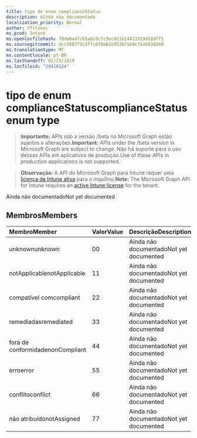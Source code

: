 ```yaml
---
title: tipo de enum complianceStatus
description: Ainda não documentado
localization_priority: Normal
author: tfitzmac
ms.prod: Intune
ms.openlocfilehash: 78da8ad7cb5a0c8c7c9ec821b14413319d32dff1
ms.sourcegitcommit: dcc5907f2c3ffc0f0e82e953b7ab9cf4ab938360
ms.translationtype: MT
ms.contentlocale: pt-BR
ms.lasthandoff: 01/23/2019
ms.locfileid: "29418124"
---
```

# <a name="compliancestatus-enum-type"></a><span data-ttu-id="1467b-103">tipo de enum complianceStatus</span><span class="sxs-lookup"><span data-stu-id="1467b-103">complianceStatus enum type</span></span>

> <span data-ttu-id="1467b-104">**Importante:** APIs sob a versão /beta no Microsoft Graph estão sujeitos a alterações.</span><span class="sxs-lookup"><span data-stu-id="1467b-104">**Important:** APIs under the /beta version in Microsoft Graph are subject to change.</span></span> <span data-ttu-id="1467b-105">Não há suporte para o uso dessas APIs em aplicativos de produção.</span><span class="sxs-lookup"><span data-stu-id="1467b-105">Use of these APIs in production applications is not supported.</span></span>

> <span data-ttu-id="1467b-106">**Observação:** A API do Microsoft Graph para Intune requer uma [licença de Intune ativa](https://go.microsoft.com/fwlink/?linkid=839381) para o inquilino.</span><span class="sxs-lookup"><span data-stu-id="1467b-106">**Note:** The Microsoft Graph API for Intune requires an [active Intune license](https://go.microsoft.com/fwlink/?linkid=839381) for the tenant.</span></span>

<span data-ttu-id="1467b-107">Ainda não documentado</span><span class="sxs-lookup"><span data-stu-id="1467b-107">Not yet documented</span></span>

## <a name="members"></a><span data-ttu-id="1467b-108">Membros</span><span class="sxs-lookup"><span data-stu-id="1467b-108">Members</span></span>
|<span data-ttu-id="1467b-109">Membro</span><span class="sxs-lookup"><span data-stu-id="1467b-109">Member</span></span>|<span data-ttu-id="1467b-110">Valor</span><span class="sxs-lookup"><span data-stu-id="1467b-110">Value</span></span>|<span data-ttu-id="1467b-111">Descrição</span><span class="sxs-lookup"><span data-stu-id="1467b-111">Description</span></span>|
|:---|:---|:---|
|<span data-ttu-id="1467b-112">unknown</span><span class="sxs-lookup"><span data-stu-id="1467b-112">unknown</span></span>|<span data-ttu-id="1467b-113">0</span><span class="sxs-lookup"><span data-stu-id="1467b-113">0</span></span>|<span data-ttu-id="1467b-114">Ainda não documentado</span><span class="sxs-lookup"><span data-stu-id="1467b-114">Not yet documented</span></span>|
|<span data-ttu-id="1467b-115">notApplicable</span><span class="sxs-lookup"><span data-stu-id="1467b-115">notApplicable</span></span>|<span data-ttu-id="1467b-116">1</span><span class="sxs-lookup"><span data-stu-id="1467b-116">1</span></span>|<span data-ttu-id="1467b-117">Ainda não documentado</span><span class="sxs-lookup"><span data-stu-id="1467b-117">Not yet documented</span></span>|
|<span data-ttu-id="1467b-118">compatível com</span><span class="sxs-lookup"><span data-stu-id="1467b-118">compliant</span></span>|<span data-ttu-id="1467b-119">2</span><span class="sxs-lookup"><span data-stu-id="1467b-119">2</span></span>|<span data-ttu-id="1467b-120">Ainda não documentado</span><span class="sxs-lookup"><span data-stu-id="1467b-120">Not yet documented</span></span>|
|<span data-ttu-id="1467b-121">remediadas</span><span class="sxs-lookup"><span data-stu-id="1467b-121">remediated</span></span>|<span data-ttu-id="1467b-122">3</span><span class="sxs-lookup"><span data-stu-id="1467b-122">3</span></span>|<span data-ttu-id="1467b-123">Ainda não documentado</span><span class="sxs-lookup"><span data-stu-id="1467b-123">Not yet documented</span></span>|
|<span data-ttu-id="1467b-124">fora de conformidade</span><span class="sxs-lookup"><span data-stu-id="1467b-124">nonCompliant</span></span>|<span data-ttu-id="1467b-125">4</span><span class="sxs-lookup"><span data-stu-id="1467b-125">4</span></span>|<span data-ttu-id="1467b-126">Ainda não documentado</span><span class="sxs-lookup"><span data-stu-id="1467b-126">Not yet documented</span></span>|
|<span data-ttu-id="1467b-127">erro</span><span class="sxs-lookup"><span data-stu-id="1467b-127">error</span></span>|<span data-ttu-id="1467b-128">5</span><span class="sxs-lookup"><span data-stu-id="1467b-128">5</span></span>|<span data-ttu-id="1467b-129">Ainda não documentado</span><span class="sxs-lookup"><span data-stu-id="1467b-129">Not yet documented</span></span>|
|<span data-ttu-id="1467b-130">conflito</span><span class="sxs-lookup"><span data-stu-id="1467b-130">conflict</span></span>|<span data-ttu-id="1467b-131">6</span><span class="sxs-lookup"><span data-stu-id="1467b-131">6</span></span>|<span data-ttu-id="1467b-132">Ainda não documentado</span><span class="sxs-lookup"><span data-stu-id="1467b-132">Not yet documented</span></span>|
|<span data-ttu-id="1467b-133">não atribuído</span><span class="sxs-lookup"><span data-stu-id="1467b-133">notAssigned</span></span>|<span data-ttu-id="1467b-134">7</span><span class="sxs-lookup"><span data-stu-id="1467b-134">7</span></span>|<span data-ttu-id="1467b-135">Ainda não documentado</span><span class="sxs-lookup"><span data-stu-id="1467b-135">Not yet documented</span></span>|




